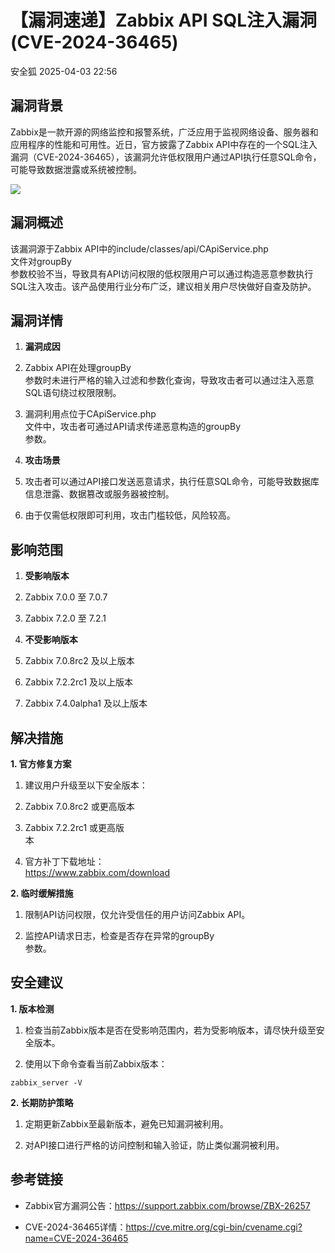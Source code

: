 #  【漏洞速递】Zabbix API SQL注入漏洞(CVE-2024-36465)   
 安全狐   2025-04-03 22:56  
  
## 漏洞背景  
  
Zabbix是一款开源的网络监控和报警系统，广泛应用于监视网络设备、服务器和应用程序的性能和可用性。近日，官方披露了Zabbix API中存在的一个SQL注入漏洞（CVE-2024-36465），该漏洞允许低权限用户通过API执行任意SQL命令，可能导致数据泄露或系统被控制。  
  
![](https://mmbiz.qpic.cn/sz_mmbiz_jpg/3FexoYn0blcvMAXHXDiamXyyMCfAlP5u7q0G88ty2qw5Ig6PUnpVH20vx8KicdM264nAdRv9wrYdzYbAo0M0icyKQ/640?wx_fmt=jpeg&from=appmsg "")  
## 漏洞概述  
  
该漏洞源于Zabbix API中的include/classes/api/CApiService.php  
文件对groupBy  
参数校验不当，导致具有API访问权限的低权限用户可以通过构造恶意参数执行SQL注入攻击。该产品使用行业分布广泛，建议相关用户尽快做好自查及防护。  
## 漏洞详情  
1. **漏洞成因**  
  
1. Zabbix API在处理groupBy  
参数时未进行严格的输入过滤和参数化查询，导致攻击者可以通过注入恶意SQL语句绕过权限限制。  
  
1. 漏洞利用点位于CApiService.php  
文件中，攻击者可通过API请求传递恶意构造的groupBy  
参数。  
  
1. **攻击场景**  
  
1. 攻击者可以通过API接口发送恶意请求，执行任意SQL命令，可能导致数据库信息泄露、数据篡改或服务器被控制。  
  
1. 由于仅需低权限即可利用，攻击门槛较低，风险较高。  
  
## 影响范围  
1. **受影响版本**  
  
1. Zabbix 7.0.0 至 7.0.7  
  
1. Zabbix 7.2.0 至 7.2.1  
  
1. **不受影响版本**  
  
1. Zabbix 7.0.8rc2 及以上版本  
  
1. Zabbix 7.2.2rc1 及以上版本  
  
1. Zabbix 7.4.0alpha1 及以上版本  
  
## 解决措施  
  
**1. 官方修复方案**  
1. 建议用户升级至以下安全版本：  
  
1. Zabbix 7.0.8rc2 或更高版本  
  
1. Zabbix 7.2.2rc1 或更高版  
本  
  
1. 官方补丁下载地址：  
https://www.zabbix.com/download  
  
**2. 临时缓解措施**  
1. 限制API访问权限，仅允许受信任的用户访问Zabbix API。  
  
1. 监控API请求日志，检查是否存在异常的groupBy  
参数。  
  
## 安全建议  
  
**1. 版本检测**  
1. 检查当前Zabbix版本是否在受影响范围内，若为受影响版本，请尽快升级至安全版本。  
  
1. 使用以下命令查看当前Zabbix版本：  
  
```
zabbix_server -V
```  
  
**2. 长期防护策略**  
1. 定期更新Zabbix至最新版本，避免已知漏洞被利用。  
  
1. 对API接口进行严格的访问控制和输入验证，防止类似漏洞被利用。  
  
## 参考链接  
- Zabbix官方漏洞公告：https://support.zabbix.com/browse/ZBX-26257  
  
- CVE-2024-36465详情：https://cve.mitre.org/cgi-bin/cvename.cgi?name=CVE-2024-36465  
  
  
  
  
